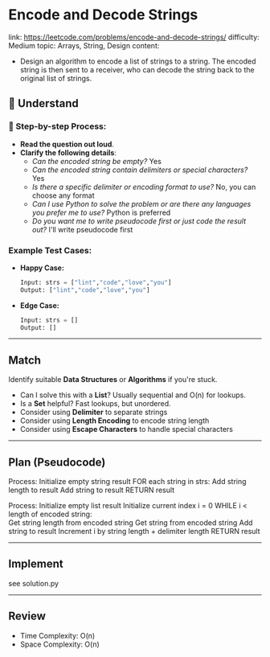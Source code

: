 # Encode and Decode Strings
link: https://leetcode.com/problems/encode-and-decode-strings/
difficulty: Medium
topic: Arrays, String, Design
content: 
- Design an algorithm to encode a list of strings to a string. The encoded string is then sent to a receiver, who can decode the string back to the original list of strings.

## 📖 Understand     

### 📌 Step-by-step Process:
- **Read the question out loud**.
- **Clarify the following details**:
    - *Can the encoded string be empty?* Yes
    - *Can the encoded string contain delimiters or special characters?* Yes
    - *Is there a specific delimiter or encoding format to use?* No, you can choose any format
    - *Can I use Python to solve the problem or are there any languages you prefer me to use?* Python is preferred  
    - *Do you want me to write pseudocode first or just code the result out?* I'll write pseudocode first

### Example Test Cases:
- **Happy Case:**
  ```python
  Input: strs = ["lint","code","love","you"]
  Output: ["lint","code","love","you"]  
  ```

- **Edge Case:**
  ```python
  Input: strs = []
  Output: []
  ```   

---

## Match    
Identify suitable **Data Structures** or **Algorithms** if you're stuck.    

- Can I solve this with a **List**? Usually sequential and O(n) for lookups.
- Is a **Set** helpful? Fast lookups, but unordered.
- Consider using **Delimiter** to separate strings
- Consider using **Length Encoding** to encode string length
- Consider using **Escape Characters** to handle special characters

---

## Plan (Pseudocode)    

Process:
    Initialize empty string result
    FOR each string in strs:
        Add string length to result
        Add string to result
    RETURN result

Process:
    Initialize empty list result
    Initialize current index i = 0
    WHILE i < length of encoded string:         
        Get string length from encoded string
        Get string from encoded string
        Add string to result
        Increment i by string length + delimiter length
    RETURN result

---

## Implement

see solution.py

---

## Review   

- Time Complexity: O(n)
- Space Complexity: O(n)



